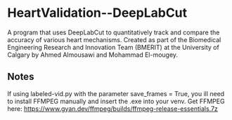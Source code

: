 # HeartValidation--DeepLabCut

A program that uses DeepLabCut to quantitatively track and compare the accuracy of various heart mechanisms.
Created as part of the Biomedical Engineering Research and Innovation Team (BMERIT) at the University of Calgary by Ahmed Almousawi and Mohammad El-mougey.

## Notes

If using labeled-vid.py with the parameter save_frames = True, you ill need to install FFMPEG manually and insert the .exe into your venv.
Get FFMPEG here: https://www.gyan.dev/ffmpeg/builds/ffmpeg-release-essentials.7z